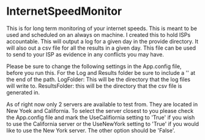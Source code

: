 # InternetSpeedMonitor

This is for long term monitoring of your internet speeds. This is meant to be used and scheduled on an always on machine. I created this to hold ISPs accountable. This will output a log for a given day in the provide directory. It will also out a csv file for all the results in a given day. This file can be used to send to your ISP as evidence in any conflicts you may have.

Please be sure to change the following settings in the App.config file, before you run this. For the Log and Results folder be sure to include a '\' at the end of the path.
  LogFolder: This will be the directory that the log files will write to.
  ResultsFolder: this will be the directory that the csv file is generated in.
  
As of right now only 2 servers are available to test from. They are located in New Yoek and California. To select the server closest to you please check the App.config file and mark the UseCalifiornia setting to 'True' if you wish to use the California server or the UseNewYork setting to 'True' if you would like to use the New York server. The other option should be 'False'.
  
